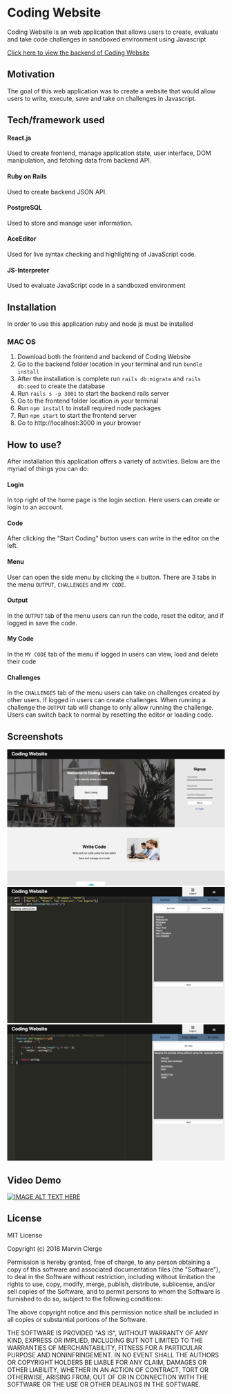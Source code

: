 # Coding Website
Coding Website is an web application that allows users to create, evaluate and take code challenges in sandboxed environment using Javascript

[Click here to view the backend of Coding Website](https://github.com/MarvinClerge/Coding-Website-Backend)

## Motivation
The goal of this web application was to create a website that would allow users to write, execute, save and take on challenges in Javascript.

## Tech/framework used
#### React.js
Used to create frontend, manage application state, user interface, DOM manipulation, and fetching data from backend API.
#### Ruby on Rails
Used to create backend JSON API.
#### PostgreSQL
Used to store and manage user information.
#### AceEditor
Used for live syntax checking and highlighting of JavaScript code.
#### JS-Interpreter
Used to evaluate JavaScript code in a sandboxed environment

## Installation
In order to use this application ruby and node js must be installed
### MAC OS
1. Download both the frontend and backend of Coding Website
2. Go to the backend folder location in your terminal and run `bundle install`
3. After the installation is complete run `rails db:migrate` and `rails db:seed` to create the database
4. Run `rails s -p 3001` to start the backend rails server
5. Go to the frontend folder location in your terminal
6. Run `npm install` to install required node packages
7. Run `npm start` to start the frontend server
8. Go to http://localhost:3000 in your browser

## How to use?
After installation this application offers a variety of activities. Below are the myriad of things you can do:

#### Login
In top right of the home page is the login section. Here users can create or login to an account.
#### Code
After clicking the “Start Coding” button users can write in the editor on the left.
#### Menu
User can open the side menu by clicking the ≡ button. There are 3 tabs in the menu `OUTPUT`, `CHALLENGES` and `MY CODE`.
#### Output
In the `OUTPUT` tab of the menu users can run the code, reset the editor, and if logged in save the code.
#### My Code
In the `MY CODE` tab of the menu if logged in users can view, load and delete their code
#### Challenges
In the `CHALLENGES` tab of the menu users can take on challenges created by other users. If logged in users can create challenges. When running a challenge the `OUTPUT` tab will change to only allow running the challenge. Users can switch back to normal by resetting the editor or loading code.

## Screenshots
![home page](screen1.png)
![coding with output](screen2.png)
![coding with challenge](screen3.png)

## Video Demo
[![IMAGE ALT TEXT HERE](http://img.youtube.com/vi/NICcslMG1Mg/0.jpg)](http://www.youtube.com/watch?v=NICcslMG1Mg)

## License
MIT License

Copyright (c) 2018 Marvin Clerge

Permission is hereby granted, free of charge, to any person obtaining a copy
of this software and associated documentation files (the "Software"), to deal
in the Software without restriction, including without limitation the rights
to use, copy, modify, merge, publish, distribute, sublicense, and/or sell
copies of the Software, and to permit persons to whom the Software is
furnished to do so, subject to the following conditions:

The above copyright notice and this permission notice shall be included in all
copies or substantial portions of the Software.

THE SOFTWARE IS PROVIDED "AS IS", WITHOUT WARRANTY OF ANY KIND, EXPRESS OR
IMPLIED, INCLUDING BUT NOT LIMITED TO THE WARRANTIES OF MERCHANTABILITY,
FITNESS FOR A PARTICULAR PURPOSE AND NONINFRINGEMENT. IN NO EVENT SHALL THE
AUTHORS OR COPYRIGHT HOLDERS BE LIABLE FOR ANY CLAIM, DAMAGES OR OTHER
LIABILITY, WHETHER IN AN ACTION OF CONTRACT, TORT OR OTHERWISE, ARISING FROM,
OUT OF OR IN CONNECTION WITH THE SOFTWARE OR THE USE OR OTHER DEALINGS IN THE
SOFTWARE.
